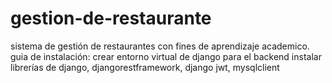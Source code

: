 # gestion-de-restaurante
sistema de gestión de restaurantes con fines de aprendizaje academico.
guia de instalación:
crear entorno virtual de django para el backend
instalar librerías de django, djangorestframework, django jwt, mysqlclient
